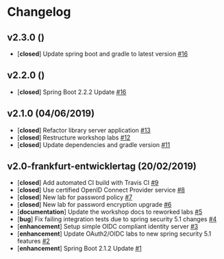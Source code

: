 # Changelog

## v2.3.0 ()
- [**closed**] Update spring boot and gradle to latest version [#16](https://github.com/andifalk/reactive-spring-security-5-workshop/issues/17)

## v2.2.0 ()
- [**closed**] Spring Boot 2.2.2 Update [#16](https://github.com/andifalk/reactive-spring-security-5-workshop/issues/16)

## v2.1.0 (04/06/2019)
- [**closed**] Refactor library server application [#13](https://github.com/andifalk/reactive-spring-security-5-workshop/issues/13)
- [**closed**] Restructure workshop labs [#12](https://github.com/andifalk/reactive-spring-security-5-workshop/issues/12)
- [**closed**] Update dependencies and gradle version [#11](https://github.com/andifalk/reactive-spring-security-5-workshop/issues/11)

## v2.0-frankfurt-entwicklertag (20/02/2019)
- [**closed**] Add automated CI build with Travis CI [#9](https://github.com/andifalk/reactive-spring-security-5-workshop/issues/9)
- [**closed**] Use certified OpenID Connect Provider service [#8](https://github.com/andifalk/reactive-spring-security-5-workshop/issues/8)
- [**closed**] New lab for password policy [#7](https://github.com/andifalk/reactive-spring-security-5-workshop/issues/7)
- [**closed**] New lab for password encryption upgrade [#6](https://github.com/andifalk/reactive-spring-security-5-workshop/issues/6)
- [**documentation**] Update the workshop docs to reworked labs [#5](https://github.com/andifalk/reactive-spring-security-5-workshop/issues/5)
- [**bug**] Fix failing integration tests due to spring security 5.1 changes [#4](https://github.com/andifalk/reactive-spring-security-5-workshop/issues/4)
- [**enhancement**] Setup simple OIDC compliant identity server [#3](https://github.com/andifalk/reactive-spring-security-5-workshop/issues/3)
- [**enhancement**] Update OAuth2/OIDC labs to new spring security 5.1 features [#2](https://github.com/andifalk/reactive-spring-security-5-workshop/issues/2)
- [**enhancement**] Spring Boot 2.1.2 Update  [#1](https://github.com/andifalk/reactive-spring-security-5-workshop/issues/1)
